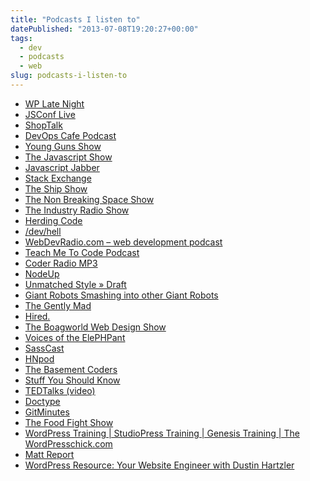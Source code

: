 ```yaml
---
title: "Podcasts I listen to"
datePublished: "2013-07-08T19:20:27+00:00"
tags:
  - dev
  - podcasts
  - web
slug: podcasts-i-listen-to
---
```



<ul>
<li><a href="http://feeds.feedburner.com/wplatenight">WP Late Night</a></li>
<li><a href="http://feeds.feedburner.com/JsconfLive">JSConf Live</a></li>
<li><a href="http://shoptalkshow.com/feed/podcast/">ShopTalk</a></li>
<li><a href="http://devopscafe.libsyn.com/rss">DevOps Cafe Podcast</a></li>
<li><a href="http://feeds.feedburner.com/younggunsshow">Young Guns Show</a></li>
<li><a href="http://feeds.feedburner.com/the-javascript-show">The Javascript Show</a></li>
<li><a href="http://feeds.feedburner.com/JavascriptJabber">Javascript Jabber</a></li>
<li><a href="http://feeds.soundcloud.com/users/4273388-stack-exchange/tracks">Stack Exchange</a></li>
<li><a href="http://theshipshow.com/podcast.xml">The Ship Show</a></li>
<li><a href="http://feeds.feedburner.com/nbsp-new">The Non Breaking Space Show</a></li>
<li><a href="http://feeds.feedburner.com/theindustryradio">The Industry Radio Show</a></li>
<li><a href="http://feeds.feedburner.com/herdingCode">Herding Code</a></li>
<li><a href="http://feeds.feedburner.com/devhell-podcast">/dev/hell</a></li>
<li><a href="http://feeds.feedburner.com/WebdevradioPodcastHome">WebDevRadio.com &#8211; web development podcast</a></li>
<li><a href="http://feeds.feedburner.com/RailsCoach">Teach Me To Code Podcast</a></li>
<li><a href="http://feeds.FeedBurner.com/coderradiomp3">Coder Radio MP3</a></li>
<li><a href="http://feeds.feedburner.com/NodeUp">NodeUp</a></li>
<li><a href="http://feeds.feedburner.com/umsdraft">Unmatched Style » Draft</a></li>
<li><a href="http://feeds.feedburner.com/thoughtbot/wdpM">Giant Robots Smashing into other Giant Robots</a></li>
<li><a href="http://feeds.feedburner.com/thegentlymad">The Gently Mad</a></li>
<li><a href="http://hired.fm/rss.xml">Hired.</a></li>
<li><a href="http://feeds.feedburner.com/boagworldpodcast">The Boagworld Web Design Show</a></li>
<li><a href="http://voicesoftheelephpant.com/feed/podcast/">Voices of the ElePHPant</a></li>
<li><a href="http://sasscast.podbean.com/feed">SassCast</a></li>
<li><a href="http://hnpod.com/episodes.rss">HNpod</a></li>
<li><a href="http://basementcoders.com/?feed=podcast">The Basement Coders</a></li>
<li><a href="http://netstorage.discovery.com/DMC-FEEDS/xml/Stuff_You_Should_Know06252008_105853.xml">Stuff You Should Know</a></li>
<li><a href="http://feeds.feedburner.com/tedtalks_video">TEDTalks (video)</a></li>
<li><a href="http://doctype.tv/rss">Doctype</a></li>
<li><a href="http://feeds.gitminutes.com/gitminutes-podcast">GitMinutes</a></li>
<li><a href="http://feeds.feedburner.com/TheFoodFightShow">The Food Fight Show</a></li>
<li><a href="http://thewpchick.com/feed/">WordPress Training | StudioPress Training | Genesis Training | The WordPresschick.com</a></li>
<li><a href="http://mattreport.com/feed/">Matt Report</a></li>
<li><a href="http://yourwebsiteengineer.com/feed/">WordPress Resource: Your Website Engineer with Dustin Hartzler</a></li>
</ul>

